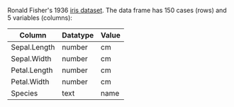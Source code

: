 Ronald Fisher's 1936 [iris dataset](https://en.wikipedia.org/wiki/Iris_flower_data_set).
The data frame has 150 cases (rows) and 5 variables (columns):

| Column       | Datatype | Value |
| ------------ | -------- | ----- |
| Sepal.Length | number   | cm    |
| Sepal.Width  | number   | cm    |
| Petal.Length | number   | cm    |
| Petal.Width  | number   | cm    |
| Species      | text     | name  |
